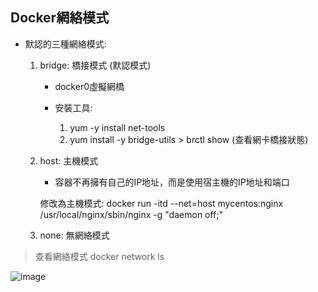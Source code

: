 <h2>Docker網絡模式</h2>

- 默認的三種網絡模式:
  1. bridge: 橋接模式 (默認模式)
     - docker0虛擬網橋
    
     - 安裝工具:
       1. yum -y install net-tools
       2. yum install -y bridge-utils >  brctl show (查看網卡橋接狀態)


  2. host: 主機模式
     - 容器不再擁有自己的IP地址，而是使用宿主機的IP地址和端口
    
      修改為主機模式: docker run -itd --net=host mycentos:nginx /usr/local/nginx/sbin/nginx  -g "daemon off;"

  3. none: 無網絡模式
 
> 查看網絡模式
> docker network ls


![image](https://github.com/user-attachments/assets/ad4e3a19-3d72-4ac6-be8d-6120313c6780)
